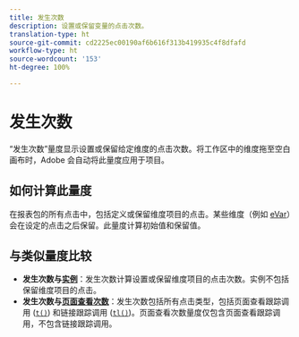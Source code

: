 ```yaml
---
title: 发生次数
description: 设置或保留变量的点击次数。
translation-type: ht
source-git-commit: cd2225ec00190af6b616f313b419935c4f8dfafd
workflow-type: ht
source-wordcount: '153'
ht-degree: 100%

---
```



# 发生次数

“发生次数”量度显示设置或保留给定维度的点击次数。将工作区中的维度拖至空白画布时，Adobe 会自动将此量度应用于项目。

## 如何计算此量度

在报表包的所有点击中，包括定义或保留维度项目的点击。某些维度（例如 [eVar](../dimensions/evar.md)）会在设定的点击之后保留。此量度计算初始值和保留值。

## 与类似量度比较

* **发生次数与[实例](instances.md)**：发生次数计算设置或保留维度项目的点击次数。实例不包括保留维度项目的点击。
* **发生次数与[页面查看次数](page-views.md)**：发生次数包括所有点击类型，包括页面查看跟踪调用 ([`t()`](/help/implement/vars/functions/t-method.md)) 和链接跟踪调用 ([`tl()`](/help/implement/vars/functions/tl-method.md))。页面查看次数量度仅包含页面查看跟踪调用，不包含链接跟踪调用。
